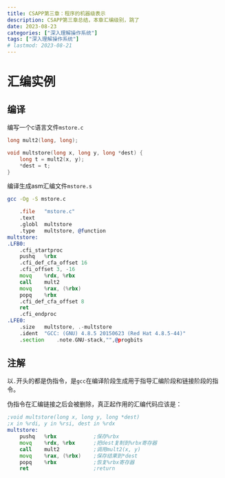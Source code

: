 ```yaml
---
title: CSAPP第三章：程序的机器级表示
description: CSAPP第三章总结，本章汇编级别，跳了
date: 2023-08-23
categories: ["深入理解操作系统"]
tags: ["深入理解操作系统"]
# lastmod: 2023-08-21
---
```


# 汇编实例

## 编译

编写一个c语言文件`mstore.c`

```c
long mult2(long, long);

void multstore(long x, long y, long *dest) {
    long t = mult2(x, y);
    *dest = t;
}
```

编译生成asm汇编文件`mstore.s`

```bash
gcc -Og -S mstore.c
```

```asm
	.file	"mstore.c"
	.text
	.globl	multstore
	.type	multstore, @function
multstore:
.LFB0:
	.cfi_startproc
	pushq	%rbx
	.cfi_def_cfa_offset 16
	.cfi_offset 3, -16
	movq	%rdx, %rbx
	call	mult2
	movq	%rax, (%rbx)
	popq	%rbx
	.cfi_def_cfa_offset 8
	ret
	.cfi_endproc
.LFE0:
	.size	multstore, .-multstore
	.ident	"GCC: (GNU) 4.8.5 20150623 (Red Hat 4.8.5-44)"
	.section	.note.GNU-stack,"",@progbits
```

## 注解

以`.`开头的都是伪指令，是`gcc`在编译阶段生成用于指导汇编阶段和链接阶段的指令。

伪指令在汇编链接之后会被删除，真正起作用的汇编代码应该是：

```asm
;void multstore(long x, long y, long *dest)
;x in %rdi, y in %rsi, dest in %rdx
multstore:
	pushq	%rbx			;保存%rbx
	movq	%rdx, %rbx		;把dest复制到%rbx寄存器
	call	mult2			;调用mult2(x, y)
	movq	%rax, (%rbx)	;保存结果到*dest
	popq	%rbx			;恢复%rbx寄存器
	ret						;return
```

